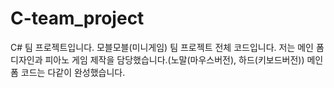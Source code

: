 # C-team_project
C# 팀 프로젝트입니다.
모블모블(미니게임) 팀 프로젝트 전체 코드입니다.
저는 메인 폼 디자인과 피아노 게임 제작을 담당했습니다.(노말(마우스버전), 하드(키보드버전))
메인 폼 코드는 다같이 완성했습니다.
